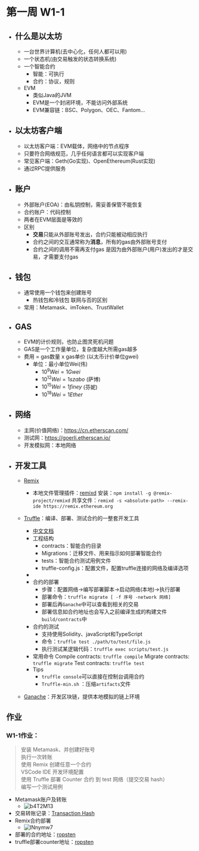 # 第一周 W1-1
- ## 什么是以太坊
	- 一台世界计算机(去中心化，任何人都可以用)
	- 一个状态机(由交易触发的状态转换系统)
	- 一个智能合约
		- 智能：可执行
		- 合约：协议，规则
	- EVM
		- 类似Java的JVM
		- EVM是一个封闭环境，不能访问外部系统
		- EVM兼容链：BSC、Polygon、OEC、Fantom...
- ## 以太坊客户端
	- 以太坊客户端：EVM载体，网络中的节点程序
	- 只要符合网络规范，几乎任何语言都可以实现客户端
	- 常见客户端：Geth(Go实现)、OpenEthereum(Rust实现)
	- 通过RPC提供服务
- ## 账户
	- 外部账户(EOA)：由私钥控制，需妥善保管不能恢复
	- 合约账户：代码控制
	- 两者在EVM层面是等效的
	- 区别
		- **交易**只能从外部账号发出，合约只能被动相应执行
		- 合约之间的交互通常称为**消息**，所有的gas由外部账号支付
        - 合约之间的调用不需再支付gas 是因为由外部账户(用户)发出的才是交易，才需要支付gas
- ## 钱包
	- 通常使用一个钱包来创建账号
		- 热钱包和冷钱包
		  联网与否的区别
	- 常用：Metamask、imToken、TrustWallet
- ## GAS
	- EVM的计价规则，也防止图灵死机问题
	- GAS是一个工作量单位，复杂度越大所需gas越多
	- 费用 = gas数量 x gas单价 (以太币计价单位gwei)
		- 单位：最小单位Wei(伟)
			- $10^9 Wei = 1 Gwei$
			- $10^{12} Wei = 1 szabo$ (萨博)
			- $10^{15} Wei = 1 finey$ (芬妮)
			- $10^{18} Wei = 1 Ether$
- ## 网络
	- 主网(价值网络)：https://cn.etherscan.com/
	- 测试网：https://goerli.etherscan.io/
	- 开发模拟网：本地网络

- ## 开发工具
	- [Remix](https://remix.ethereum.org/)
		- 本地文件管理插件：[remixd](https://github.com/ethereum/remix-project/tree/master/libs/remixd)
		  安装：`npm install -g @remix-project/remixd`
		  共享文件：`remixd -s <absolute-path> --remix-ide https://remix.ethereum.org`
	- [Truffle](https://trufflesuite.com/truffle/)：编译、部署、测试合约的一整套开发工具
		- [中文文档](https://learnblockchain.cn/docs/truffle/index.html)
		- 工程结构
			- contracts：智能合约目录
			- Migrations：迁移文件、用来指示如何部署智能合约
			- tests：智能合约测试用例文件
			- truffle-config.js：配置文件，配置truffle连接的网络及编译选项
		-
		- 合约的部署
			- 步骤：配置网络→编写部署脚本→启动网络(本地)→执行部署
			- 部署命令：`truffle migrate [ -f 序号 -network 网络]`
			- 部署后再`Ganache`中可以查看到相关的交易
			- 部署信息如合约地址也会写入之前编译生成的构建文件`build/contracts`中
		- 合约的测试
			- 支持使用Solidity、javaScript和TypeScript
			- 命令：`truffle test ./path/to/test/file.js`
			- 执行测试某逻辑代码：`truffle exec scripts/test.js`
		- 常用命令
		  Compile contracts: `truffle compile`
		  Migrate contracts: `truffle migrate`
		  Test contracts:    `truffle test`
		- Tips
			- `truffle console`可以直接在控制台调用合约
			- `Truffle-min.sh` ：压缩`artifacts`文件

	- [Ganache](https://trufflesuite.com/ganache/index.html)：开发区块链，提供本地模拟的链上环境

## 作业
### W1-1作业：  
> 安装 Metamask、并创建好账号  
> 执行一次转账  
> 使用 Remix 创建任意一个合约  
> VSCode IDE 开发环境配置  
> 使用 Truffle 部署 Counter 合约 到 test 网络（提交交易 hash）  
> 编写一个测试用例

- Metamask账户及转账
    - ![b4T2M13](https://i.imgur.com/b4T2M13.png)
- 交易转账记录：[Transaction Hash](https://ropsten.etherscan.io/tx/0xf41885b863184ec1a5d7ec221adbc9918c68fc8eff55136f6a6e02f06c8d35c2)
- Remix合约部署
    - ![lNnymw7](https://i.imgur.com/lNnymw7.png)
- 部署的合约地址：[ropsten](https://ropsten.etherscan.io/address/0x7be41cc39cac38760abeebadb504ffefc0d32bf1)
- truffle部署counter地址：[ropsten](https://ropsten.etherscan.io/address/0x5DD2f310D79dBC712007dBF1f34540bEa4fb7cb9)
